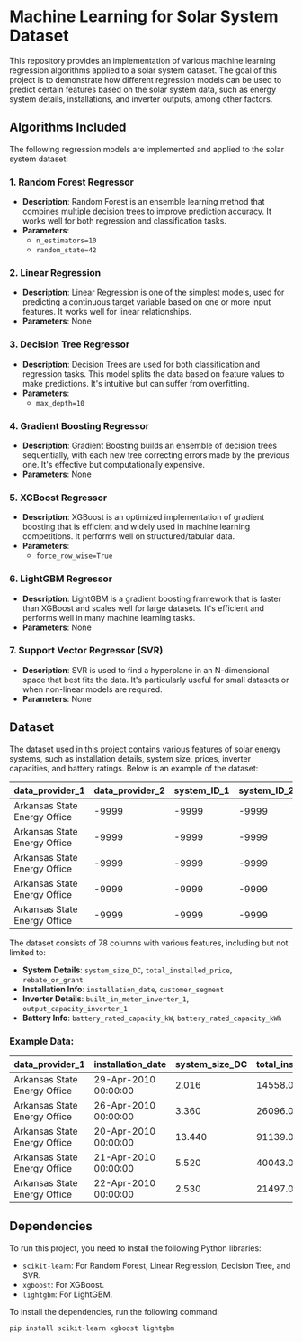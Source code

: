 # Machine Learning for Solar System Dataset

This repository provides an implementation of various machine learning regression algorithms applied to a solar system dataset. The goal of this project is to demonstrate how different regression models can be used to predict certain features based on the solar system data, such as energy system details, installations, and inverter outputs, among other factors.

## Algorithms Included

The following regression models are implemented and applied to the solar system dataset:

### 1. Random Forest Regressor
- **Description**: Random Forest is an ensemble learning method that combines multiple decision trees to improve prediction accuracy. It works well for both regression and classification tasks.
- **Parameters**:
  - `n_estimators=10`
  - `random_state=42`

### 2. Linear Regression
- **Description**: Linear Regression is one of the simplest models, used for predicting a continuous target variable based on one or more input features. It works well for linear relationships.
- **Parameters**: None

### 3. Decision Tree Regressor
- **Description**: Decision Trees are used for both classification and regression tasks. This model splits the data based on feature values to make predictions. It's intuitive but can suffer from overfitting.
- **Parameters**:
  - `max_depth=10`

### 4. Gradient Boosting Regressor
- **Description**: Gradient Boosting builds an ensemble of decision trees sequentially, with each new tree correcting errors made by the previous one. It's effective but computationally expensive.
- **Parameters**: None

### 5. XGBoost Regressor
- **Description**: XGBoost is an optimized implementation of gradient boosting that is efficient and widely used in machine learning competitions. It performs well on structured/tabular data.
- **Parameters**:
  - `force_row_wise=True`

### 6. LightGBM Regressor
- **Description**: LightGBM is a gradient boosting framework that is faster than XGBoost and scales well for large datasets. It's efficient and performs well in many machine learning tasks.
- **Parameters**: None

### 7. Support Vector Regressor (SVR)
- **Description**: SVR is used to find a hyperplane in an N-dimensional space that best fits the data. It's particularly useful for small datasets or when non-linear models are required.
- **Parameters**: None

## Dataset

The dataset used in this project contains various features of solar energy systems, such as installation details, system size, prices, inverter capacities, and battery ratings. Below is an example of the dataset:

| data_provider_1            | data_provider_2 | system_ID_1 | system_ID_2 | installation_date  | system_size_DC | total_installed_price | rebate_or_grant | customer_segment | expansion_system | ...  |
|----------------------------|-----------------|-------------|-------------|--------------------|----------------|-----------------------|-----------------|-------------------|------------------|------|
| Arkansas State Energy Office | -9999           | -9999       | -9999       | 29-Apr-2010 00:00:00 | 2.016          | 14558.0               | 0.0             | RES               | 0                | ...  |
| Arkansas State Energy Office | -9999           | -9999       | -9999       | 26-Apr-2010 00:00:00 | 3.360          | 26096.0               | 0.0             | RES               | 0                | ...  |
| Arkansas State Energy Office | -9999           | -9999       | -9999       | 20-Apr-2010 00:00:00 | 13.440         | 91139.0               | 0.0             | RES               | 0                | ...  |
| Arkansas State Energy Office | -9999           | -9999       | -9999       | 21-Apr-2010 00:00:00 | 5.520          | 40043.0               | 0.0             | RES               | 0                | ...  |
| Arkansas State Energy Office | -9999           | -9999       | -9999       | 22-Apr-2010 00:00:00 | 2.530          | 21497.0               | 0.0             | RES               | 0                | ...  |

The dataset consists of 78 columns with various features, including but not limited to:

- **System Details**: `system_size_DC`, `total_installed_price`, `rebate_or_grant`
- **Installation Info**: `installation_date`, `customer_segment`
- **Inverter Details**: `built_in_meter_inverter_1`, `output_capacity_inverter_1`
- **Battery Info**: `battery_rated_capacity_kW`, `battery_rated_capacity_kWh`

### Example Data:

| data_provider_1             | installation_date   | system_size_DC | total_installed_price | inverter_loading_ratio | battery_rated_capacity_kW | battery_rated_capacity_kWh |
|-----------------------------|---------------------|----------------|------------------------|------------------------|---------------------------|----------------------------|
| Arkansas State Energy Office | 29-Apr-2010 00:00:00 | 2.016          | 14558.0                | 1.178947               | -9999.0                   | -9999.0                    |
| Arkansas State Energy Office | 26-Apr-2010 00:00:00 | 3.360          | 26096.0                | 1.178947               | -9999.0                   | -9999.0                    |
| Arkansas State Energy Office | 20-Apr-2010 00:00:00 | 13.440         | 91139.0                | 1.178947               | -9999.0                   | -9999.0                    |
| Arkansas State Energy Office | 21-Apr-2010 00:00:00 | 5.520          | 40043.0                | 1.210526               | -9999.0                   | -9999.0                    |
| Arkansas State Energy Office | 22-Apr-2010 00:00:00 | 2.530          | 21497.0                | 1.210526               | -9999.0                   | -9999.0                    |

## Dependencies

To run this project, you need to install the following Python libraries:

- `scikit-learn`: For Random Forest, Linear Regression, Decision Tree, and SVR.
- `xgboost`: For XGBoost.
- `lightgbm`: For LightGBM.

To install the dependencies, run the following command:

```bash
pip install scikit-learn xgboost lightgbm
